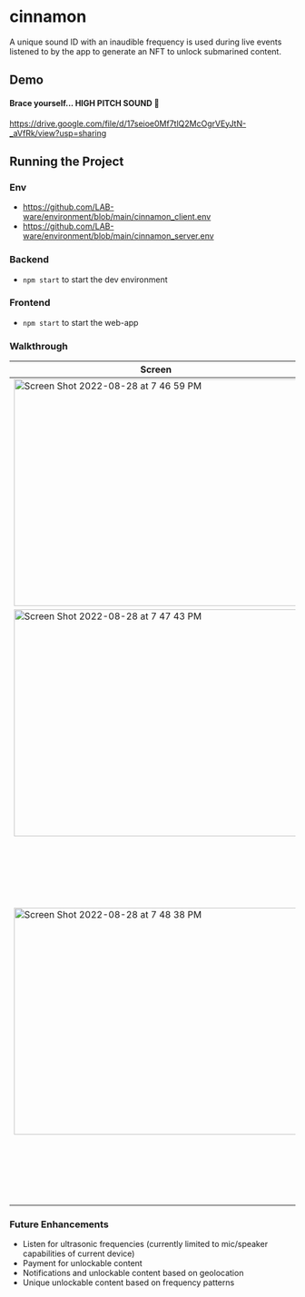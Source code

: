# cinnamon

A unique sound ID with an inaudible frequency is used during live events listened to by the app to generate an NFT to unlock submarined content.

## Demo

#### Brace yourself... HIGH PITCH SOUND 🙉

https://drive.google.com/file/d/17seioe0Mf7tlQ2McOgrVEyJtN-_aVfRk/view?usp=sharing

## Running the Project

### Env

- https://github.com/LAB-ware/environment/blob/main/cinnamon_client.env
- https://github.com/LAB-ware/environment/blob/main/cinnamon_server.env

### Backend

- `npm start` to start the dev environment

### Frontend

- `npm start` to start the web-app

### Walkthrough

| Screen      | Description |
| ----------- | ----------- |
| <img height="400" width="500" alt="Screen Shot 2022-08-28 at 7 46 59 PM" src="https://user-images.githubusercontent.com/10108593/187116962-1aa71f93-d722-4de3-b9c1-8ce0d7322fcb.png"> | Users will be prompted to enter their ETH address or connect to MetaMask wallet and a 6 digit pin at the event they are attending. In our test case, our 6 digit pin is “746282” |
| <img height="400" width="500" alt="Screen Shot 2022-08-28 at 7 47 43 PM" src="https://user-images.githubusercontent.com/10108593/187116964-2f4bbe56-eaff-4db0-9e8f-0f6de45d8d72.png"> | Once the correct pin is entered, users are prompted to the sound recording screen. |
| <img height="400" width="500" alt="Screen Shot 2022-08-28 at 7 48 38 PM" src="https://user-images.githubusercontent.com/10108593/187117578-bbfd9e78-090d-4ca4-a140-b6da637903b7.png"> | With a single press, cinnamon is able to listen and record live audio feed for a continuous 3 seconds. After the recording ends, that audio chunk will be pinned to Piñata and minted into an NFT. Once the user has ownership of the NFT the user will be eligible to unlock exclusive content via submarine. |

### Future Enhancements

* Listen for ultrasonic frequencies (currently limited to mic/speaker capabilities of current device)
* Payment for unlockable content
* Notifications and unlockable content based on geolocation
* Unique unlockable content based on frequency patterns
